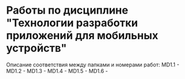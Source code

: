 # Работы по дисциплине "Технологии разработки приложений для мобильных устройств"

Описание соответствия между папками и номерами работ:
MD1.1 - 
MD1.2 - 
MD1.3 - 
MD1.4 - 
MD1.5 - 
MD1.6 - 
